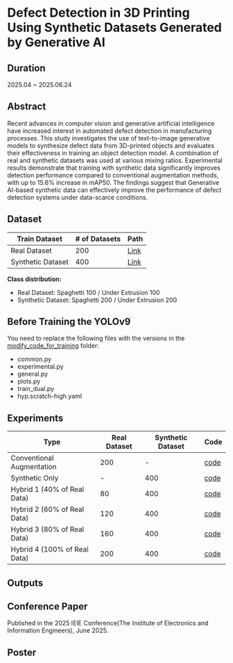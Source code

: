 # Defect Detection in 3D Printing Using Synthetic Datasets Generated by Generative AI

## Duration
2025.04 ~ 2025.06.24

## Abstract
Recent advances in computer vision and generative artificial intelligence have increased interest in automated defect detection in manufacturing processes. This study investigates the use of text-to-image generative models to synthesize defect data from 3D-printed objects and evaluates their effectiveness in training an object detection model. A combination of real and synthetic datasets was used at various mixing ratios. Experimental results demonstrate that training with synthetic data significantly improves detection performance compared to conventional augmentation methods, with up to 15.6% increase in mAP50. The findings suggest that Generative AI-based synthetic data can effectively improve the performance of defect detection systems under data-scarce conditions.


## Dataset
| Train Dataset  | # of Datasets | Path |
|-------------------|---------------|------|
| Real Dataset      | 200           | [Link](https://app.roboflow.com/synthetic-data-xmyxh/augumentation_original_dataset/browse?queryText=&pageSize=50&startingIndex=0&browseQuery=true) |
| Synthetic Dataset | 400           | [Link](https://app.roboflow.com/synthetic-data-xmyxh/relabeling_synthetic_dataset/browse?queryText=&pageSize=50&startingIndex=0&browseQuery=true) |

**Class distribution:** <br/>
- Real Dataset: Spaghetti 100 / Under Extrusion 100  
- Synthetic Dataset: Spaghetti 200 / Under Extrusion 200


## Before Training the YOLOv9
You need to replace the following files with the versions in the [modify_code_for_training](https://github.com/KaSangeun/Synthetic-Data-Augmentation-using-GenAI/tree/main/modify_code_for_training)  folder:
- common.py
- experimental.py
- general.py
- plots.py
- train_dual.py
- hyp.scratch-high.yaml


## Experiments
| Type                            | Real Dataset | Synthetic Dataset | Code               |
|---------------------------------|--------------|-------------------|--------------------|
| Conventional Augmentation       | 200          | -                 | [code](https://github.com/KaSangeun/Synthetic-Data-Augmentation-using-GenAI/blob/main/conventional_aug.ipynb)          |
| Synthetic Only                  | -            | 400               | [code](https://github.com/KaSangeun/Synthetic-Data-Augmentation-using-GenAI/blob/main/synthetic_aug_baseline.ipynb)    |
| Hybrid 1 (40% of Real Data)     | 80           | 400               | [code](https://github.com/KaSangeun/Synthetic-Data-Augmentation-using-GenAI/blob/main/synthetic_aug_final_exp1.ipynb)  |
| Hybrid 2 (60% of Real Data)     | 120          | 400               | [code](https://github.com/KaSangeun/Synthetic-Data-Augmentation-using-GenAI/blob/main/synthetic_aug_final_exp2.ipynb)  |
| Hybrid 3 (80% of Real Data)     | 160          | 400               | [code](https://github.com/KaSangeun/Synthetic-Data-Augmentation-using-GenAI/blob/main/synthetic_aug_final_exp3.ipynb)  |
| Hybrid 4 (100% of Real Data)    | 200          | 400               | [code](https://github.com/KaSangeun/Synthetic-Data-Augmentation-using-GenAI/blob/main/synthetic_aug_final_exp4.ipynb)  |


## Outputs
## Conference Paper
Published in the 2025 IEIE Conference(The Institute of Electronics and Information Engineers), June 2025.

## Poster
